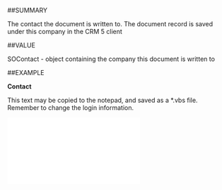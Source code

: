 
##SUMMARY

The contact the document is written to. The document record is saved under this company in the CRM 5 client


##VALUE

SOContact - object containing the company this document is written to


##EXAMPLE

**Contact**

This text may be copied to the notepad, and saved as a *.vbs file. Remember to change the login information.

![](..\..\Examples\vbs\SODocument.Contact.vbs.txt)

